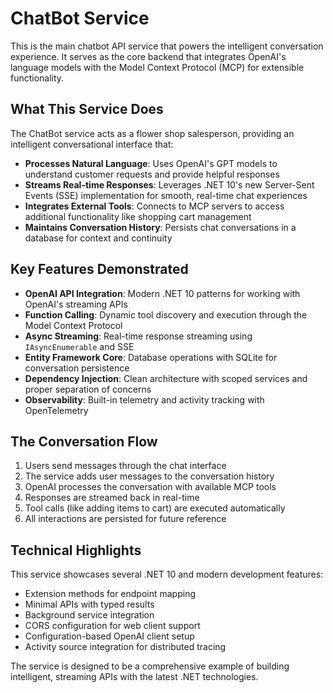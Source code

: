# ChatBot Service

This is the main chatbot API service that powers the intelligent conversation experience. It serves as the core backend that integrates OpenAI's language models with the Model Context Protocol (MCP) for extensible functionality.

## What This Service Does

The ChatBot service acts as a flower shop salesperson, providing an intelligent conversational interface that:

- **Processes Natural Language**: Uses OpenAI's GPT models to understand customer requests and provide helpful responses
- **Streams Real-time Responses**: Leverages .NET 10's new Server-Sent Events (SSE) implementation for smooth, real-time chat experiences
- **Integrates External Tools**: Connects to MCP servers to access additional functionality like shopping cart management
- **Maintains Conversation History**: Persists chat conversations in a database for context and continuity

## Key Features Demonstrated

- **OpenAI API Integration**: Modern .NET 10 patterns for working with OpenAI's streaming APIs
- **Function Calling**: Dynamic tool discovery and execution through the Model Context Protocol
- **Async Streaming**: Real-time response streaming using `IAsyncEnumerable` and SSE
- **Entity Framework Core**: Database operations with SQLite for conversation persistence
- **Dependency Injection**: Clean architecture with scoped services and proper separation of concerns
- **Observability**: Built-in telemetry and activity tracking with OpenTelemetry

## The Conversation Flow

1. Users send messages through the chat interface
2. The service adds user messages to the conversation history
3. OpenAI processes the conversation with available MCP tools
4. Responses are streamed back in real-time
5. Tool calls (like adding items to cart) are executed automatically
6. All interactions are persisted for future reference

## Technical Highlights

This service showcases several .NET 10 and modern development features:

- Extension methods for endpoint mapping
- Minimal APIs with typed results
- Background service integration
- CORS configuration for web client support
- Configuration-based OpenAI client setup
- Activity source integration for distributed tracing

The service is designed to be a comprehensive example of building intelligent, streaming APIs with the latest .NET technologies.
